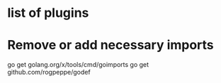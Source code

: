 # list of plugins


# Remove or add necessary imports
go get golang.org/x/tools/cmd/goimports
go get github.com/rogpeppe/godef